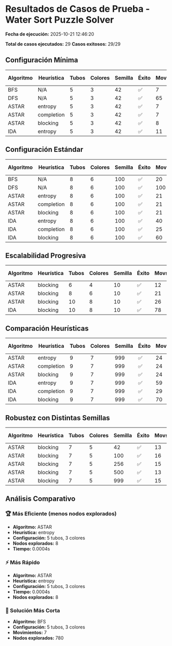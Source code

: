 # Resultados de Casos de Prueba - Water Sort Puzzle Solver

**Fecha de ejecución:** 2025-10-21 12:46:20

**Total de casos ejecutados:** 29
**Casos exitosos:** 29/29

## Configuración Mínima

| Algoritmo | Heurística | Tubos | Colores | Semilla | Éxito | Movs | Nodos Expl. | Nodos Exp. | Frontera | Tiempo (s) |
|-----------|------------|-------|---------|---------|-------|------|-------------|------------|----------|------------|
| BFS | N/A | 5 | 3 | 42 | ✅ | 7 | 780 | 480 | 303 | 0.0082 |
| DFS | N/A | 5 | 3 | 42 | ✅ | 65 | 66 | 65 | 66 | 0.0006 |
| ASTAR | entropy | 5 | 3 | 42 | ✅ | 7 | 8 | 7 | 32 | 0.0004 |
| ASTAR | completion | 5 | 3 | 42 | ✅ | 7 | 20 | 19 | 54 | 0.0004 |
| ASTAR | blocking | 5 | 3 | 42 | ✅ | 8 | 14 | 13 | 45 | 0.0005 |
| IDA | entropy | 5 | 3 | 42 | ✅ | 11 | 34 | 12 | 12 | 0.0004 |

## Configuración Estándar

| Algoritmo | Heurística | Tubos | Colores | Semilla | Éxito | Movs | Nodos Expl. | Nodos Exp. | Frontera | Tiempo (s) |
|-----------|------------|-------|---------|---------|-------|------|-------------|------------|----------|------------|
| BFS | N/A | 8 | 6 | 100 | ✅ | 20 | 293389 | 184572 | 108845 | 4.0482 |
| DFS | N/A | 8 | 6 | 100 | ✅ | 100 | 1172 | 482 | 101 | 0.0148 |
| ASTAR | entropy | 8 | 6 | 100 | ✅ | 21 | 44 | 43 | 190 | 0.0044 |
| ASTAR | completion | 8 | 6 | 100 | ✅ | 21 | 1618 | 1617 | 3756 | 0.0508 |
| ASTAR | blocking | 8 | 6 | 100 | ✅ | 21 | 26 | 25 | 94 | 0.0022 |
| IDA | entropy | 8 | 6 | 100 | ✅ | 40 | 296 | 78 | 41 | 0.0055 |
| IDA | completion | 8 | 6 | 100 | ✅ | 25 | 3041 | 38013 | 26 | 1.3914 |
| IDA | blocking | 8 | 6 | 100 | ✅ | 60 | 80 | 60 | 61 | 0.0019 |

## Escalabilidad Progresiva

| Algoritmo | Heurística | Tubos | Colores | Semilla | Éxito | Movs | Nodos Expl. | Nodos Exp. | Frontera | Tiempo (s) |
|-----------|------------|-------|---------|---------|-------|------|-------------|------------|----------|------------|
| ASTAR | blocking | 6 | 4 | 10 | ✅ | 12 | 19 | 18 | 65 | 0.001 |
| ASTAR | blocking | 8 | 6 | 10 | ✅ | 21 | 30 | 29 | 113 | 0.0023 |
| ASTAR | blocking | 10 | 8 | 10 | ✅ | 26 | 41 | 40 | 169 | 0.0036 |
| IDA | blocking | 10 | 8 | 10 | ✅ | 78 | 183 | 202 | 80 | 0.0062 |

## Comparación Heurísticas

| Algoritmo | Heurística | Tubos | Colores | Semilla | Éxito | Movs | Nodos Expl. | Nodos Exp. | Frontera | Tiempo (s) |
|-----------|------------|-------|---------|---------|-------|------|-------------|------------|----------|------------|
| ASTAR | entropy | 9 | 7 | 999 | ✅ | 24 | 44 | 43 | 196 | 0.005 |
| ASTAR | completion | 9 | 7 | 999 | ✅ | 24 | 1756 | 1755 | 2568 | 0.0522 |
| ASTAR | blocking | 9 | 7 | 999 | ✅ | 24 | 34 | 33 | 134 | 0.0028 |
| IDA | entropy | 9 | 7 | 999 | ✅ | 59 | 88 | 60 | 60 | 0.0023 |
| IDA | completion | 9 | 7 | 999 | ✅ | 29 | 3336 | 520298 | 30 | 18.5669 |
| IDA | blocking | 9 | 7 | 999 | ✅ | 70 | 98 | 72 | 72 | 0.0027 |

## Robustez con Distintas Semillas

| Algoritmo | Heurística | Tubos | Colores | Semilla | Éxito | Movs | Nodos Expl. | Nodos Exp. | Frontera | Tiempo (s) |
|-----------|------------|-------|---------|---------|-------|------|-------------|------------|----------|------------|
| ASTAR | blocking | 7 | 5 | 42 | ✅ | 13 | 19 | 18 | 67 | 0.0012 |
| ASTAR | blocking | 7 | 5 | 100 | ✅ | 16 | 23 | 22 | 82 | 0.0012 |
| ASTAR | blocking | 7 | 5 | 256 | ✅ | 15 | 22 | 21 | 80 | 0.0012 |
| ASTAR | blocking | 7 | 5 | 500 | ✅ | 13 | 20 | 19 | 78 | 0.0013 |
| ASTAR | blocking | 7 | 5 | 999 | ✅ | 15 | 25 | 24 | 99 | 0.0015 |

## Análisis Comparativo

### 🏆 Más Eficiente (menos nodos explorados)

- **Algoritmo:** ASTAR
- **Heurística:** entropy
- **Configuración:** 5 tubos, 3 colores
- **Nodos explorados:** 8
- **Tiempo:** 0.0004s

### ⚡ Más Rápido

- **Algoritmo:** ASTAR
- **Heurística:** entropy
- **Configuración:** 5 tubos, 3 colores
- **Tiempo:** 0.0004s
- **Nodos explorados:** 8

### 🎯 Solución Más Corta

- **Algoritmo:** BFS
- **Configuración:** 5 tubos, 3 colores
- **Movimientos:** 7
- **Nodos explorados:** 780

